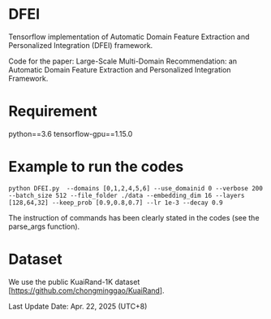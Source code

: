 # DFEI
Tensorflow implementation of Automatic Domain Feature Extraction and Personalized Integration (DFEI) framework.

Code for the paper:
Large-Scale Multi-Domain Recommendation: an Automatic Domain Feature Extraction and Personalized Integration Framework.

# Requirement
python==3.6
tensorflow-gpu==1.15.0

# Example to run the codes
```
python DFEI.py  --domains [0,1,2,4,5,6] --use_domainid 0 --verbose 200 --batch_size 512 --file_folder ./data --embedding_dim 16 --layers [128,64,32] --keep_prob [0.9,0.8,0.7] --lr 1e-3 --decay 0.9
```

The instruction of commands has been clearly stated in the codes (see the parse_args function).

# Dataset
We use the public KuaiRand-1K dataset [https://github.com/chongminggao/KuaiRand].

Last Update Date: Apr. 22, 2025 (UTC+8)
